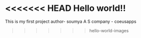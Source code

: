 <<<<<<< HEAD
Hello world!!
=======
This is my first project
author- soumya A S
company - coeusapps
>>>>>>> hello-world-images
